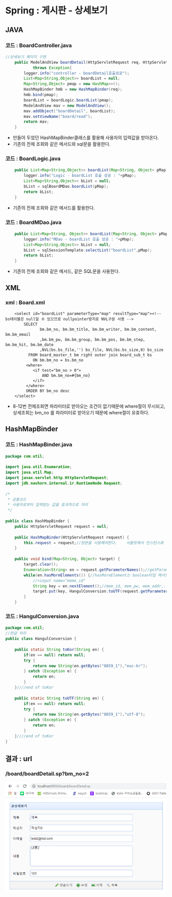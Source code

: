 # Spring : 게시판 - 상세보기

## JAVA

### 코드 : BoardController.java

```java
//상세보기 페이지 구현
	public ModelAndView boardDetail(HttpServletRequest req, HttpServletResponse res)//viewResolver를 사용한다.
			throws Exception{
		logger.info("controller - boardDetail호출성공");
		List<Map<String,Object>> boardList = null;
		Map<String,Object> pmap = new HashMap<>();
		HashMapBinder hmb = new HashMapBinder(req);
		hmb.bind(pmap);
		boardList = boardLogic.boardList(pmap);
		ModelAndView mav = new ModelAndView();
		mav.addObject("boardDetail", boardList);
		mav.setViewName("board/read");
		return mav;
	}
```

* 만들어 두었던 HashMapBinder클래스를 활용해 사용자의 입력값을 받아온다.
* 기존의 전체 조회와 같은 메서드와 sql문을 활용한다.

### 코드 : BoardLogic.java

```java
	public List<Map<String,Object>> boardList(Map<String, Object> pMap) {
		logger.info("Logic - boardList 호출 성공 : "+pMap);
		List<Map<String,Object>> bList = null;
		bList = sqlBoardMDao.boardList(pMap);
		return bList;
	}
```

* 기존의 전체 조회와 같은 메서드를 활용한다.

### 코드 : BoardMDao.java

```java
	public List<Map<String, Object>> boardList(Map<String, Object> pMap) {
		logger.info("MDao - boardList 호출 성공 : "+pMap);
		List<Map<String,Object>> bList = null;
		bList = sqlSessionTemplate.selectList("boardList",pMap);
		return bList;
	}
```

* 기존의 전체 조회와 같은 메서드, 같은 SQL문을 사용한다.

## XML

### xml : Board.xml

```markup
	<select id="boardList" parameterType="map" resultType="map"><!-- bs테이블은 null일 수 있으므로 nullpointer방지로 NVL구문 사용 -->		   
		SELECT 
			   bm.bm_no, bm.bm_title, bm.bm_writer, bm.bm_content, bm.bm_email
			   ,bm.bm_pw, bm.bm_group, bm.bm_pos, bm.bm_step, bm.bm_hit, bm.bm_date
			   ,NVL(bs.bs_file,'') bs_file, NVL(bs.bs_size,0) bs_size
		  FROM board_master_t bm right outer join board_sub_t bs
		    ON bm.bm_no = bs.bm_no
		 <where>
		 	<if test="bm_no > 0">
		 		AND bm.bm_no=#{bm_no}
		 	</if>
		 </where>
		 ORDER BY bm_no desc
	</select>
```

* 8-12번 전체조회면 파라미터로 받아오는 조건이 없기때문에 where절이 무시되고, 상세조회는 bm\_no 를 파라미터로 받아오기 때문에 where절이 유효하다.

## HashMapBinder

### 코드 : HashMapBinder.java

```java
package com.util;

import java.util.Enumeration;
import java.util.Map;
import javax.servlet.http.HttpServletRequest;
import jdk.nashorn.internal.ir.RuntimeNode.Request;

/*
 * 공통코드
 * 사용자로부터 입력받는 값을 효과적으로 처리
 */

public class HashMapBinder {
	public HttpServletRequest request = null;
	
	public HashMapBinder(HttpServletRequest request) {
		this.request = request;//원본을 사용해야한다.	서블릿에서 인스턴스화	
	}
	
	public void bind(Map<String, Object> target) {
		target.clear();
		Enumeration<String> en = request.getParameterNames();//getParameter로 받아오는 값의 리턴타입은 String이므로 Enumeration의 타입도 String으로 한다.
		while(en.hasMoreElements()) {//hasMoreElement는 boolean타입 메서드
			//<input name="meme_id"
			String key = en.nextElement();//mem_id, mem_pw, mem_addr,.....
			target.put(key, HangulConversion.toUTF(request.getParameter(key)));//한글 인코딩, post방식은 따로 해줘야댐
		}
	}
```

### 코드 : HangulConversion.java

```java
package com.util;
//한글 처리
public class HangulConversion {
		
	public static String toKor(String en) {
		if(en == null) return null;
		try {
			return new String(en.getBytes("8859_1"),"euc-kr");
		} catch (Exception e) {
			return en;
		}
	}////end of toKor
	
	public static String toUTF(String en) {
		if(en == null) return null;
		try {
			return new String(en.getBytes("8859_1"),"utf-8");
		} catch (Exception e) {
			return en;
		}
	}////end of toKor
}
```

## 결과 : url

### /board/boardDetail.sp?bm\_no=2

![](../../../.gitbook/assets/1%20%2897%29.png)

